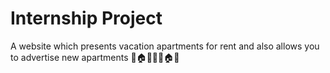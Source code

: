 # Internship Project
A website which presents vacation apartments for rent and also allows you to advertise new apartments 🏡🏠🕍🏩🏫🏠🏡

